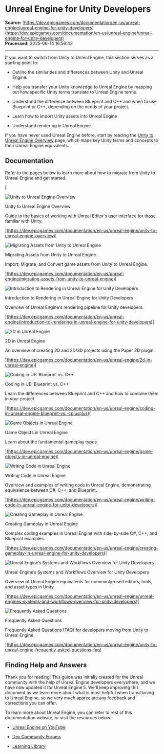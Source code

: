 # Unreal Engine for Unity Developers

**Source:** [https://dev.epicgames.com/documentation/en-us/unreal-engine/unreal-engine-for-unity-developers](https://dev.epicgames.com/documentation/en-us/unreal-engine/unreal-engine-for-unity-developers)  
**Processed:** 2025-06-14 16:56:43

---

If you want to switch from Unity to Unreal Engine, this section serves as a starting point to:

-   Outline the similarities and differences between Unity and Unreal Engine.
    
-   Help you transfer your Unity knowledge to Unreal Engine by mapping out how specific Unity terms translate to Unreal Engine terms.
    
-   Understand the difference between Blueprint and C++ and when to use Blueprint or C++, depending on the needs of your project.
    
-   Learn how to import Unity assets into Unreal Engine
    
-   Understand rendering in Unreal Engine
    

If you have never used Unreal Engine before, start by reading the [Unity to Unreal Engine Overview](https://dev.epicgames.com/documentation/en-us/unreal-engine/unity-to-unreal-engine-overview) page, which maps key Unity terms and concepts to their Unreal Engine equivalents.

## Documentation

Refer to the pages below to learn more about how to migrate from Unity to Unreal Engine and get started.

[

![Unity to Unreal Engine Overview](https://dev.epicgames.com/community/api/documentation/image/5db70671-d0e3-41bc-ac60-f74853b3a25f?resizing_type=fit&width=640&height=640)

Unity to Unreal Engine Overview

Guide to the basics of working with Unreal Editor's user interface for those familiar with Unity.





](https://dev.epicgames.com/documentation/en-us/unreal-engine/unity-to-unreal-engine-overview)[

![Migrating Assets from Unity to Unreal Engine](https://dev.epicgames.com/community/api/documentation/image/bbc7c39f-cba9-40e4-bb9f-48448dfebf2e?resizing_type=fit&width=640&height=640)

Migrating Assets from Unity to Unreal Engine

Import, Migrate, and Convert game assets from Unity to Unreal Engine.





](https://dev.epicgames.com/documentation/en-us/unreal-engine/migrating-assets-from-unity-to-unreal-engine)[

![Introduction to Rendering in Unreal Engine for Unity Developers](https://dev.epicgames.com/community/api/documentation/image/2fc048e9-fda2-49cc-a5de-2315dd240f73?resizing_type=fit&width=640&height=640)

Introduction to Rendering in Unreal Engine for Unity Developers

Overview of Unreal Engine's rendering pipeline for Unity developers.





](https://dev.epicgames.com/documentation/en-us/unreal-engine/introduction-to-rendering-in-unreal-engine-for-unity-developers)[

![2D in Unreal Engine](https://dev.epicgames.com/community/api/documentation/image/14c20d20-0c60-4cdb-bdb4-07f9e70d2eb1?resizing_type=fit&width=640&height=640)

2D in Unreal Engine

An overview of creating 2D and 2D/3D projects using the Paper 2D plugin.





](https://dev.epicgames.com/documentation/en-us/unreal-engine/2d-in-unreal-engine)[

![Coding in UE: Blueprint vs. C++](https://dev.epicgames.com/community/api/documentation/image/f2ca90e3-b0d1-45e5-8f76-03262bb9a7d1?resizing_type=fit&width=640&height=640)

Coding in UE: Blueprint vs. C++

Learn the differences between Blueprint and C++ and how to combine them in your project.





](https://dev.epicgames.com/documentation/en-us/unreal-engine/coding-in-unreal-engine-blueprint-vs.-cplusplus)[

![Game Objects in Unreal Engine](https://dev.epicgames.com/community/api/documentation/image/5e89bb0c-6539-4bf5-929f-3eca4b004d43?resizing_type=fit&width=640&height=640)

Game Objects in Unreal Engine

Learn about the fundamental gameplay types.





](https://dev.epicgames.com/documentation/en-us/unreal-engine/game-objects-in-unreal-engine)[

![Writing Code in Unreal Engine](https://dev.epicgames.com/community/api/documentation/image/5a3279b8-d5d0-4d69-8c96-7befdc435aaf?resizing_type=fit&width=640&height=640)

Writing Code in Unreal Engine

Overview and examples of writing code in Unreal Engine, demonstrating equivalence between C#, C++, and Blueprint.





](https://dev.epicgames.com/documentation/en-us/unreal-engine/writing-code-in-unreal-engine-for-unity-developers)[

![Creating Gameplay in Unreal Engine](https://dev.epicgames.com/community/api/documentation/image/fb2bbb46-1fcc-4b82-acd0-1fe511172e14?resizing_type=fit&width=640&height=640)

Creating Gameplay in Unreal Engine

Complex coding examples in Unreal Engine with side-by-side C#, C++, and Blueprint examples.





](https://dev.epicgames.com/documentation/en-us/unreal-engine/creating-gameplay-in-unreal-engine-for-unity-developers)[

![Unreal Engine’s Systems and Workflows Overview for Unity Developers](https://dev.epicgames.com/community/api/documentation/image/ed19874f-14a5-4d94-b3f7-d75aab574587?resizing_type=fit&width=640&height=640)

Unreal Engine’s Systems and Workflows Overview for Unity Developers

Overview of Unreal Engine equivalents for commonly-used editors, tools, and asset types in Unity.





](https://dev.epicgames.com/documentation/en-us/unreal-engine/unreal-engines-systems-and-workflows-overview-for-unity-developers)[

![Frequently Asked Questions](https://dev.epicgames.com/community/api/documentation/image/dd5c9388-fe44-4f1b-a9b3-e8de66edd372?resizing_type=fit&width=640&height=640)

Frequently Asked Questions

Frequently Asked Questions (FAQ) for developers moving from Unity to Unreal Engine.





](https://dev.epicgames.com/documentation/en-us/unreal-engine/unity-to-unreal-engine-frequently-asked-questions-faq)

## Finding Help and Answers

Thank you for reading! This guide was initially created for the Unreal community with the help of Unreal Engine developers everywhere, and we have now updated it for Unreal Engine 5. We'll keep improving this document as we learn more about what is most helpful when transitioning to Unreal Engine, so we very much appreciate any feedback and corrections you can offer.

To learn more about Unreal Engine, you can refer to rest of this documentation website, or visit the resources below:

-   [Unreal Engine on YouTube](https://www.youtube.com/c/UnrealEngine/playlists)
    
-   [Dev Community Forums](https://forums.unrealengine.com/categories?tag=unreal-engine)
    
-   [Learning Library](https://dev.epicgames.com/community/unreal-engine/learning)